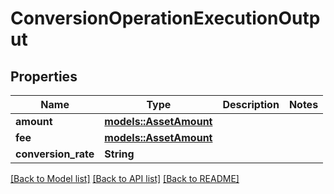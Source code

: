 # ConversionOperationExecutionOutput

## Properties

Name | Type | Description | Notes
------------ | ------------- | ------------- | -------------
**amount** | [**models::AssetAmount**](AssetAmount.md) |  | 
**fee** | [**models::AssetAmount**](AssetAmount.md) |  | 
**conversion_rate** | **String** |  | 

[[Back to Model list]](../README.md#documentation-for-models) [[Back to API list]](../README.md#documentation-for-api-endpoints) [[Back to README]](../README.md)


